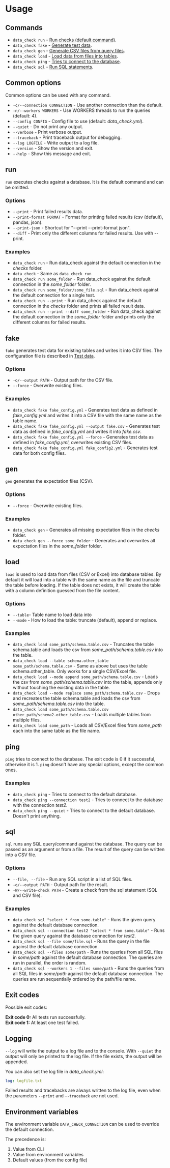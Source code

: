 # Usage

## Commands

* `data_check run` - [Run checks (default command)](#run).
* `data_check fake` - [Generate test data](#fake).
* `data_check gen` -  [Generate CSV files from query files](#gen).
* `data_check load` - [Load data from files into tables](#load).
* `data_check ping` - [Tries to connect to the database](#ping).
* `data_check sql` - [Run SQL statements](#sql).

## Common options

Common options can be used with any command.

* `-c/--connection CONNECTION` - Use another connection than the default.
* `-n/--workers WORKERS` - Use WORKERS threads to run the queries (default: 4).
* `--config CONFIG` - Config file to use (default: _data\_check.yml_).
* `--quiet` - Do not print any output.
* `--verbose` - Print verbose output.
* `--traceback` - Print traceback output for debugging.
* `--log LOGFILE` - Write output to a log file.
* `--version` - Show the version and exit.
* `--help` - Show this message and exit.

## run

`run` executes checks against a database. It is the default command and can be omitted.

### Options

* `--print` - Print failed results data.
* `--print-format FORMAT` - Format for printing failed results (csv (default), pandas, json).
* `--print-json` - Shortcut for "--print --print-format json".
* `--diff` - Print only the different columns for failed results. Use with --print.


### Examples

* `data_check run` - Run data_check against the default connection in the _checks_ folder.
* `data_check` - Same as `data_check run`
* `data_check run some_folder` - Run data_check against the default connection in the _some\_folder_ folder.
* `data_check run some_folder/some_file.sql` - Run data_check against the default connection for a single test.
* `data_check run --print` - Run data_check against the default connection in the  _checks_ folder and prints all failed result data.
* `data_check run --print --diff some_folder` - Run data_check against the default connection in the _some\_folder_ folder and prints only the different columns for failed results.

## fake

`fake` generates test data for existing tables and writes it into CSV files. The configuration file is described in [Test data](test_data.md).

### Options

* `-o/--output PATH` - Output path for the CSV file.
* `--force` - Overwrite existing files.


### Examples

* `data_check fake fake_config.yml` - Generates test data as defined in _fake\_config.yml_ and writes it into a CSV file with the same name as the table name.
* `data_check fake fake_config.yml --output fake.csv` - Generates test data as defined in _fake\_config.yml_ and writes it into _fake.csv_.
* `data_check fake fake_config.yml --force` - Generates test data as defined in _fake\_config.yml_, overwrites existing CSV files.
* `data_check fake fake_config.yml fake_config2.yml` - Generates test data for both config files.


## gen

`gen` generates the expectation files (CSV).

### Options

* `--force` - Overwrite existing files.

### Examples

* `data_check gen` - Generates all missing expectation files in the _checks_ folder.
* `data_check gen --force some_folder` - Generates and overwrites all expectation files in the _some\_folder_ folder.


## load

`load` is used to load data from files (CSV or Excel) into database tables. By default it will load into a table with the same name as the file and truncate the table before loading. If the table does not exists, it will create the table with a column definition guessed from the file content.

### Options

* `--table`-  Table name to load data into
* `--mode` -  How to load the table: truncate (default), append or replace.

### Examples

* `data_check load some_path/schema.table.csv` - Truncates the table schema.table and loads the csv from _some\_path/schema.table.csv_ into the table.
* `data_check load --table schema.other_table some_path/schema.table.csv` - Same as above but uses the table schema.other_table. Only works for a single CSV/Excel file.
* `data_check load --mode append some_path/schema.table.csv` - Loads the csv from _some\_path/schema.table.csv_ into the table, appends only without touching the existing data in the table.
* `data_check load --mode replace some_path/schema.table.csv` - Drops and recreates the table schema.table and loads the csv from _some\_path/schema.table.csv_ into the table.
* `data_check load some_path/schema.table.csv other_path/schema2.other_table.csv` - Loads multiple tables from multiple files.
* `data_check load some_path` - Loads all CSV/Excel files from _some\_path_ each into the same table as the file name.

## ping

`ping` tries to connect to the database. The exit code is 0 if it successful, otherwise it is 1.
`ping` doesn't have any special options, except the common ones.

### Examples

* `data_check ping` - Tries to connect to the default database.
* `data_check ping --connection test2` - Tries to connect to the database with the connection _test2_.
* `data_check ping --quiet` - Tries to connect to the default database. Doesn't print anything.


## sql

`sql` runs any SQL query/command against the database. The query can be passed as an argument or from a file. The result of the query can be written into a CSV file.

### Options

* `--file, --file` - Run any SQL script in a list of SQL files.
* `-o/--output PATH` - Output path for the result.
* `-W/--write-check PATH` - Create a check from the sql statement (SQL and CSV
                          file).

### Examples

* `data_check sql "select * from some.table"` - Runs the given query against the default database connection.
* `data_check sql --connection test2 "select * from some.table"` - Runs the given query against the database connection for _test2_.
* `data_check sql --file some/file.sql` - Runs the query in the file against the default database connection.
* `data_check sql --files some/path` - Runs the queries from all SQL files in _some/path_ against the default database connection. The queries are run in parallel, the order is random.
* `data_check sql --workers 1 --files some/path` - Runs the queries from all SQL files in _some/path_ against the default database connection. The queries are run sequentially ordered by the path/file name.

## Exit codes

Possible exit codes:

__Exit code 0:__ All tests run successfully.<br/>
__Exit code 1:__ At least one test failed.


## Logging

`--log` will write the output to a log file and to the console. With `--quiet` the output will only be printed to the log file. If the file exists, the output will be appended.

You can also set the log file in _data\_check.yml_:

```yaml
log: logfile.txt
```

Failed results and tracebacks are always written to the log file, even when the parameters `--print` and `--traceback` are not used.

## Environment variables

The environment variable `DATA_CHECK_CONNECTION` can be used to override the default connection.

The precedence is:
1. Value from CLI
2. Value from environment variables
3. Default values (from the config file)
